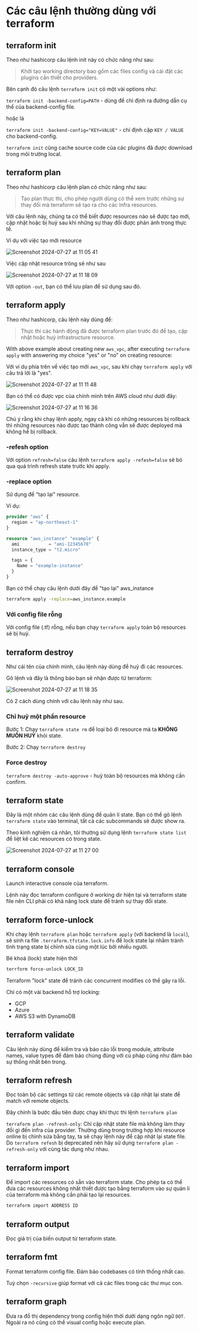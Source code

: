 # Các câu lệnh thường dùng với terraform

## terraform init

Theo như hashicorp câu lệnh init này có chức năng như sau:

> Khởi tạo working directory bao gồm các files config và cài đặt các plugins cần thiết cho providers.

Bên cạnh đó câu lệnh `terraform init` có một vài options như:

`terraform init -backend-config=PATH` - dùng để chỉ định ra đường dẫn cụ thể của backend-config file.

hoặc là

`terraform init -backend-config="KEY=VALUE"` - chỉ định cặp `KEY / VALUE` cho backend-config.

`terraform init` cũng cache source code của các plugins đã được download trong môi trường local.

## terraform plan

Theo như hashicorp câu lệnh plan có chức năng như sau:

> Tạo plan thực thi, cho phép người dùng có thể xem trước những sự thay đổi mà terraform sẽ tạo ra cho các infra resources.

Với câu lệnh này, chúng ta có thể biết được resources nào sẽ được tạo mới, cập nhật hoặc bị huỷ sau khi những sự thay đổi được phản ánh trong thực tế.

Ví dụ với việc tạo mới resource

![Screenshot 2024-07-27 at 11 05 41](https://github.com/user-attachments/assets/61a35914-3e85-4dfa-87ce-ece833a668e0)

Việc cập nhật resource trông sẽ như sau

![Screenshot 2024-07-27 at 11 18 09](https://github.com/user-attachments/assets/75fccf37-4e17-49c8-8f5f-eed78bf455fb)

Với option `-out`, bạn có thể lưu plan để sử dụng sau đó.

## terraform apply

Theo như hashicorp, câu lệnh này dùng để:

> Thực thi các hành động đã được terraform plan trước đó để tạo, cập nhật hoặc huỷ infrastructure resource.

With above example about creating new `aws_vpc`, after executing `terraform apply` with answering my choice "yes" or "no" on creating resource:

Với ví dụ phía trên về việc tạo mới `aws_vpc`, sau khi chạy `terraform apply` với câu trả lời là "yes".

![Screenshot 2024-07-27 at 11 11 48](https://github.com/user-attachments/assets/353ffcff-30bb-48eb-b8ae-c0c12f959dca)

Bạn có thể có được vpc của chính mình trên AWS cloud như dưới đây:

![Screenshot 2024-07-27 at 11 16 36](https://github.com/user-attachments/assets/037530ce-b7db-4565-903d-61d1175b20bb)

Chú ý rằng khi chạy lệnh apply, ngay cả khi có những resources bị rollback thì những resources nào được tạo thành công vẫn sẽ được deployed mà không hề bị rollback.

### -refesh option

Với option `refresh=false` câu lệnh `terraform apply -refesh=false` sẽ bỏ qua quá trình refresh state trước khi apply.

### -replace option

Sử dụng để "tạo lại" resource.

Ví dụ:

```tf
provider "aws" {
  region = "ap-northeast-1"
}

resource "aws_instance" "example" {
  ami           = "ami-12345678"
  instance_type = "t2.micro"

  tags = {
    Name = "example-instance"
  }
}
```

Bạn có thể chạy câu lệnh dưới đây để "tạo lại" aws_instance

```sh
terraform apply -replace=aws_instance.example
```

### Với config file rỗng

Với config file (.tf) rỗng, nếu bạn chạy `terraform apply` toàn bộ resources sẽ bị huỷ.

## terraform destroy

Như cái tên của chính mình, câu lệnh này dùng để huỷ đi các resources.

Gõ lệnh và đây là thông báo bạn sẽ nhận được từ terraform:

![Screenshot 2024-07-27 at 11 18 35](https://github.com/user-attachments/assets/a9a7cc20-2695-46f4-b605-2212c35e36b2)

Có 2 cách dùng chính với câu lệnh này như sau.

### Chỉ huỷ một phần resource

Bước 1: Chạy `terraform state rm` để loại bỏ đi resource mà ta **KHÔNG MUỐN HUỶ** khỏi state.

Bước 2: Chạy `terraform destroy`

### Force destroy

`terraform destroy -auto-approve` - huỷ toàn bộ resources mà không cần confirm.

## terraform state

Đây là một nhóm các câu lệnh dùng để quản lí state. Bạn có thể gõ lệnh `terraform state` vào terminal, tất cả các subcommands sẽ được show ra.

Theo kinh nghiệm cá nhân, tôi thường sử dụng lệnh `terraform state list` để liệt kê các resources có trong state.

![Screenshot 2024-07-27 at 11 27 00](https://github.com/user-attachments/assets/2df2ee24-86ab-4f16-b2bd-3c366c686d30)

## terraform console

Launch interactive console của terraform.

Lệnh này đọc terraform configure ở working dir hiện tại và terraform state file nên CLI phải có khả năng lock state để tránh sự thay đổi state.

## terraform force-unlock

Khi chạy lệnh `terraform plan` hoặc `terraform apply` (với backend là `local`), sẽ sinh ra file `.terraform.tfstate.lock.info` để lock state lại nhằm tránh tình trạng state bị chỉnh sửa cùng một lúc bởi nhiều người.

Bẻ khoá (lock) state hiện thời

```sh
terrform force-unlock LOCK_ID
```

Terraform "lock" state để tránh các concurrent modifies có thể gây ra lỗi.

Chỉ có một vài backend hỗ trợ locking:

- GCP
- Azure
- AWS S3 with DynamoDB

## terraform validate

Câu lệnh này dùng để kiểm tra và báo cáo lỗi trong module, attribute names, value types để đảm bảo chúng đúng với cú pháp cũng như đảm bảo sự thống nhất bên trong.

## terraform refresh

Đọc toàn bộ các settings từ các remote objects và cập nhật lại state để match với remote objects.

Đây chính là bước đầu tiên được chạy khi thực thi lệnh `terraform plan`

`terraform plan -refresh-only`: Chỉ cập nhật state file mà không làm thay đổi gì đến infra của provider. Thường dùng trong trường hợp khi resource online bị chỉnh sửa bằng tay, ta sẽ chạy lệnh này để cập nhật lại state file. Do `terraform refesh` bị deprecated nên hãy sử dụng `terraform plan -refresh-only` với cùng tác dụng như nhau.

## terraform import

Để import các resources có sẵn vào terraform state. Cho phép ta có thể đưa các resources không nhất thiết được tạo bằng terraform vào sự quản lí của terraform mà không cần phải tạo lại resources.

```sh
terraform import ADDRESS ID
```

## terraform output

Đọc giá trị của biến output từ terraform state.

## terraform fmt

Format terraform config file. Đảm bảo codebases có tính thống nhất cao.

Tuỳ chọn `-recursive` giúp format với cả các files trong các thư mục con.

## terraform graph

Đưa ra đồ thị dependency trong config hiện thời dưới dạng ngôn ngữ `DOT`. Ngoài ra nó cũng có thể visual config hoặc execute plan.
